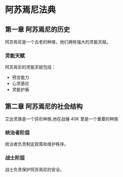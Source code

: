 # 阿苏焉尼法典

## 第一章 阿苏焉尼的历史

阿苏焉尼是一个古老的种族，他们拥有强大的灵能天赋。

### 灵能天赋
阿苏焉尼的灵能天赋包括：
- 预言能力
- 心灵感应
- 灵能护盾

## 第二章 阿苏焉尼的社会结构

艾达灵族是一个异形种族,他在战锤 40K 里是一个重要的种族

### 统治者阶层
统治者负责制定政策和维护秩序。

### 战士阶层
战士负责保护阿苏焉尼的安全。
